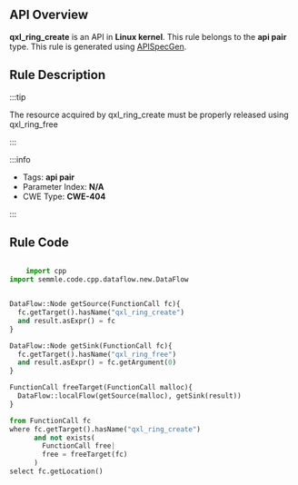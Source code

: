 ---
---


## API Overview
**qxl_ring_create** is an API in **Linux kernel**. This rule belongs to the **api pair** type. This rule is generated using [APISpecGen](../../tools/APISpecGen).
## Rule Description

:::tip

The resource acquired by qxl_ring_create must be properly released using qxl_ring_free

:::

:::info

- Tags: **api pair**
- Parameter Index: **N/A**
- CWE Type: **CWE-404**

:::

## Rule Code
```python

    import cpp
import semmle.code.cpp.dataflow.new.DataFlow


DataFlow::Node getSource(FunctionCall fc){
  fc.getTarget().hasName("qxl_ring_create")
  and result.asExpr() = fc
}

DataFlow::Node getSink(FunctionCall fc){
  fc.getTarget().hasName("qxl_ring_free")
  and result.asExpr() = fc.getArgument(0)
}

FunctionCall freeTarget(FunctionCall malloc){
  DataFlow::localFlow(getSource(malloc), getSink(result))
}

from FunctionCall fc
where fc.getTarget().hasName("qxl_ring_create")
      and not exists(
        FunctionCall free| 
        free = freeTarget(fc)
      )
select fc.getLocation()

    
```